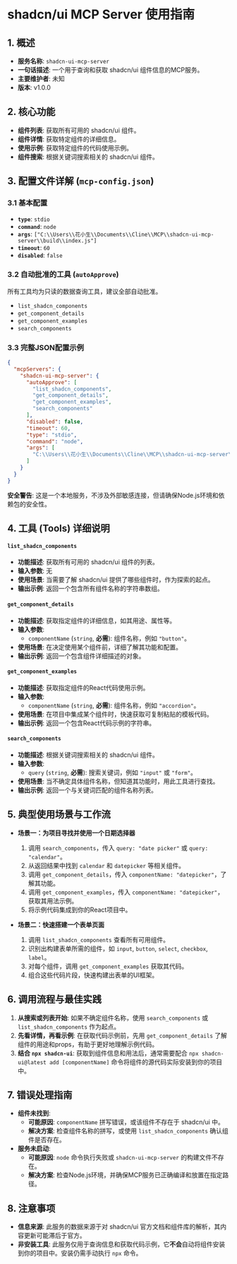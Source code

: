 # shadcn/ui MCP Server 使用指南

## 1. 概述

- **服务名称**: `shadcn-ui-mcp-server`
- **一句话描述**: 一个用于查询和获取 shadcn/ui 组件信息的MCP服务。
- **主要维护者**: 未知
- **版本**: v1.0.0

## 2. 核心功能

- **组件列表**: 获取所有可用的 shadcn/ui 组件。
- **组件详情**: 获取特定组件的详细信息。
- **使用示例**: 获取特定组件的代码使用示例。
- **组件搜索**: 根据关键词搜索相关的 shadcn/ui 组件。

## 3. 配置文件详解 (`mcp-config.json`)

### 3.1 基本配置

- **`type`**: `stdio`
- **`command`**: `node`
- **`args`**: `["C:\\Users\\花小生\\Documents\\Cline\\MCP\\shadcn-ui-mcp-server\\build\\index.js"]`
- **`timeout`**: `60`
- **`disabled`**: `false`

### 3.2 自动批准的工具 (`autoApprove`)

所有工具均为只读的数据查询工具，建议全部自动批准。
- `list_shadcn_components`
- `get_component_details`
- `get_component_examples`
- `search_components`

### 3.3 完整JSON配置示例

```json
{
  "mcpServers": {
    "shadcn-ui-mcp-server": {
      "autoApprove": [
        "list_shadcn_components",
        "get_component_details",
        "get_component_examples",
        "search_components"
      ],
      "disabled": false,
      "timeout": 60,
      "type": "stdio",
      "command": "node",
      "args": [
        "C:\\Users\\花小生\\Documents\\Cline\\MCP\\shadcn-ui-mcp-server\\build\\index.js"
      ]
    }
  }
}
```
**安全警告**: 这是一个本地服务，不涉及外部敏感连接，但请确保Node.js环境和依赖包的安全性。

## 4. 工具 (Tools) 详细说明

#### **`list_shadcn_components`**

- **功能描述**: 获取所有可用的 shadcn/ui 组件的列表。
- **输入参数**: 无
- **使用场景**: 当需要了解 shadcn/ui 提供了哪些组件时，作为探索的起点。
- **输出示例**: 返回一个包含所有组件名称的字符串数组。

#### **`get_component_details`**

- **功能描述**: 获取指定组件的详细信息，如其用途、属性等。
- **输入参数**:
  - `componentName` (`string`, **必需**): 组件名称，例如 `"button"`。
- **使用场景**: 在决定使用某个组件前，详细了解其功能和配置。
- **输出示例**: 返回一个包含组件详细描述的对象。

#### **`get_component_examples`**

- **功能描述**: 获取指定组件的React代码使用示例。
- **输入参数**:
  - `componentName` (`string`, **必需**): 组件名称，例如 `"accordion"`。
- **使用场景**: 在项目中集成某个组件时，快速获取可复制粘贴的模板代码。
- **输出示例**: 返回一个包含React代码示例的字符串。

#### **`search_components`**

- **功能描述**: 根据关键词搜索相关的 shadcn/ui 组件。
- **输入参数**:
  - `query` (`string`, **必需**): 搜索关键词，例如 `"input"` 或 `"form"`。
- **使用场景**: 当不确定具体组件名称，但知道其功能时，用此工具进行查找。
- **输出示例**: 返回一个与关键词匹配的组件名称列表。

## 5. 典型使用场景与工作流

- **场景一：为项目寻找并使用一个日期选择器**
  1.  调用 `search_components`，传入 `query: "date picker"` 或 `query: "calendar"`。
  2.  从返回结果中找到 `calendar` 和 `datepicker` 等相关组件。
  3.  调用 `get_component_details`，传入 `componentName: "datepicker"`，了解其功能。
  4.  调用 `get_component_examples`，传入 `componentName: "datepicker"`，获取其用法示例。
  5.  将示例代码集成到你的React项目中。

- **场景二：快速搭建一个表单页面**
  1.  调用 `list_shadcn_components` 查看所有可用组件。
  2.  识别出构建表单所需的组件，如 `input`, `button`, `select`, `checkbox`, `label`。
  3.  对每个组件，调用 `get_component_examples` 获取其代码。
  4.  组合这些代码片段，快速构建出表单的UI框架。

## 6. 调用流程与最佳实践

1.  **从搜索或列表开始**: 如果不确定组件名称，使用 `search_components` 或 `list_shadcn_components` 作为起点。
2.  **先看详情，再看示例**: 在获取代码示例前，先用 `get_component_details` 了解组件的用途和props，有助于更好地理解示例代码。
3.  **结合 `npx shadcn-ui`**: 获取到组件信息和用法后，通常需要配合 `npx shadcn-ui@latest add [componentName]` 命令将组件的源代码实际安装到你的项目中。

## 7. 错误处理指南

- **组件未找到**:
  - **可能原因**: `componentName` 拼写错误，或该组件不存在于 shadcn/ui 中。
  - **解决方案**: 检查组件名称的拼写，或使用 `list_shadcn_components` 确认组件是否存在。
- **服务未启动**:
  - **可能原因**: `node` 命令执行失败或 `shadcn-ui-mcp-server` 的构建文件不存在。
  - **解决方案**: 检查Node.js环境，并确保MCP服务已正确编译和放置在指定路径。

## 8. 注意事项

- **信息来源**: 此服务的数据来源于对 shadcn/ui 官方文档和组件库的解析，其内容更新可能滞后于官方。
- **非安装工具**: 此服务仅用于查询信息和获取代码示例，它**不会**自动将组件安装到你的项目中。安装仍需手动执行 `npx` 命令。

